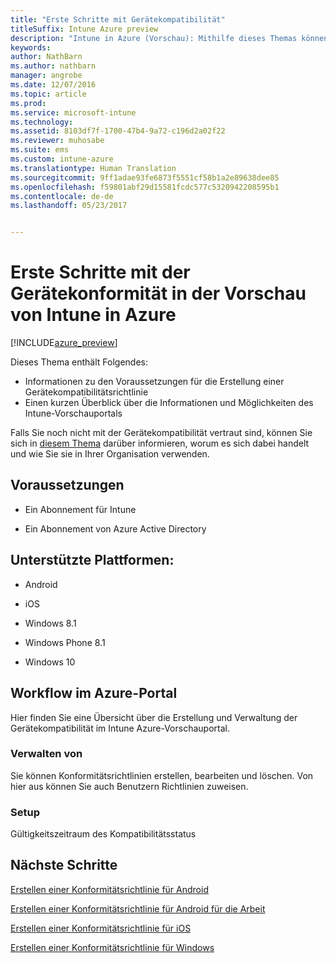 ```yaml
---
title: "Erste Schritte mit Gerätekompatibilität"
titleSuffix: Intune Azure preview
description: "Intune in Azure (Vorschau): Mithilfe dieses Themas können Sie die Voraussetzungen zum Erstellen von Konformitätsrichtlinien in Microsoft Intune verstehen."
keywords: 
author: NathBarn
ms.author: nathbarn
manager: angrobe
ms.date: 12/07/2016
ms.topic: article
ms.prod: 
ms.service: microsoft-intune
ms.technology: 
ms.assetid: 8103df7f-1700-47b4-9a72-c196d2a02f22
ms.reviewer: muhosabe
ms.suite: ems
ms.custom: intune-azure
ms.translationtype: Human Translation
ms.sourcegitcommit: 9ff1adae93fe6873f5551cf58b1a2e89638dee85
ms.openlocfilehash: f59801abf29d15581fcdc577c5320942208595b1
ms.contentlocale: de-de
ms.lasthandoff: 05/23/2017


---
```


# <a name="get-started-with-device-compliance-in-intune-azure-preview"></a>Erste Schritte mit der Gerätekonformität in der Vorschau von Intune in Azure


[!INCLUDE[azure_preview](./includes/azure_preview.md)]

Dieses Thema enthält Folgendes: 

- Informationen zu den Voraussetzungen für die Erstellung einer Gerätekompatibilitätsrichtlinie
- Einen kurzen Überblick über die Informationen und Möglichkeiten des Intune-Vorschauportals 

Falls Sie noch nicht mit der Gerätekompatibilität vertraut sind, können Sie sich in [diesem Thema](device-compliance.md) darüber informieren, worum es sich dabei handelt und wie Sie sie in Ihrer Organisation verwenden.

##  <a name="pre-requisites"></a>Voraussetzungen

-   Ein Abonnement für Intune

-   Ein Abonnement von Azure Active Directory

##  <a name="supported-platforms"></a>Unterstützte Plattformen:

-   Android

-   iOS

-   Windows 8.1

-   Windows Phone 8.1

-   Windows 10

##  <a name="azure-portal-workflow"></a>Workflow im Azure-Portal

Hier finden Sie eine Übersicht über die Erstellung und Verwaltung der Gerätekompatibilität im Intune Azure-Vorschauportal.

<!---### Overview

When you choose the **Set device compliance** workload, the blade opens with an  **Overview** section that displays a summary view of your compliance policies that you have created and the status of the devices they have been applied to. If you
don’t have any policies configured yet, the overview will just include the various reports but with no data.--->

### <a name="manage"></a>Verwalten von

Sie können Konformitätsrichtlinien erstellen, bearbeiten und löschen. Von hier aus können Sie auch Benutzern Richtlinien zuweisen.

<!---### Monitor

This section is a detailed view of what you see in the **Overview**. A list of all the reports are displayed in this section and you can interactively drill down through each of these reports.--->

### <a name="setup"></a>Setup

Gültigkeitszeitraum des Kompatibilitätsstatus

##  <a name="next-steps"></a>Nächste Schritte
[Erstellen einer Konformitätsrichtlinie für Android](compliance-policy-create-android.md)

[Erstellen einer Konformitätsrichtlinie für Android für die Arbeit](compliance-policy-create-android-for-work.md)

[Erstellen einer Konformitätsrichtlinie für iOS](compliance-policy-create-ios.md)

[Erstellen einer Konformitätsrichtlinie für Windows](compliance-policy-create-windows.md)

